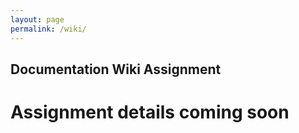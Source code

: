 ```yaml
---
layout: page
permalink: /wiki/
---
```


## Documentation Wiki Assignment

# Assignment details coming soon